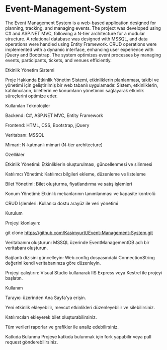 # Event-Management-System
 The Event Management System is a web-based application designed for planning, tracking, and managing events. The project was developed using C# and ASP.NET MVC, following a N-tier architecture for a modular structure. A relational database was designed with MSSQL, and data operations were handled using Entity Framework. CRUD operations were implemented with a dynamic interface, enhancing user experience with jQuery and Bootstrap. The system optimizes event processes by managing events, participants, tickets, and venues efficiently.

 
Etkinlik Yönetim Sistemi

Proje Hakkında
Etkinlik Yönetim Sistemi, etkinliklerin planlanması, takibi ve yönetimi için geliştirilmiş bir web tabanlı uygulamadır. Sistem, etkinliklerin, katılımcıların, biletlerin ve konumların yönetimini sağlayarak etkinlik süreçlerini optimize eder.

Kullanılan Teknolojiler

Backend: C#, ASP.NET MVC, Entity Framework

Frontend: HTML, CSS, Bootstrap, jQuery

Veritabanı: MSSQL

Mimari: N-katmanlı mimari (N-tier architecture)

Özellikler

Etkinlik Yönetimi: Etkinliklerin oluşturulması, güncellenmesi ve silinmesi

Katılımcı Yönetimi: Katılımcı bilgileri ekleme, düzenleme ve listeleme

Bilet Yönetimi: Bilet oluşturma, fiyatlandırma ve satış işlemleri

Konum Yönetimi: Etkinlik mekanlarının tanımlanması ve kapasite kontrolü

CRUD İşlemleri: Kullanıcı dostu arayüz ile veri yönetimi

Kurulum

Projeyi klonlayın:

git clone https://github.com/Kasimyurtt/Event-Management-System.git

Veritabanını oluşturun: MSSQL üzerinde EventManagementDB adlı bir veritabanı oluşturun.

Bağlantı dizisini güncelleyin: Web.config dosyasındaki ConnectionString değerini kendi veritabanınıza göre düzenleyin.

Projeyi çalıştırın: Visual Studio kullanarak IIS Express veya Kestrel ile projeyi başlatın.

Kullanım

Tarayıcı üzerinden Ana Sayfa'ya erişin.

Yeni etkinlik ekleyebilir, mevcut etkinlikleri düzenleyebilir ve silebilirsiniz.

Katılımcıları ekleyerek bilet oluşturabilirsiniz.

Tüm verileri raporlar ve grafikler ile analiz edebilirsiniz.

Katkıda Bulunma
Projeye katkıda bulunmak için fork yapabilir veya pull request gönderebilirsiniz.
